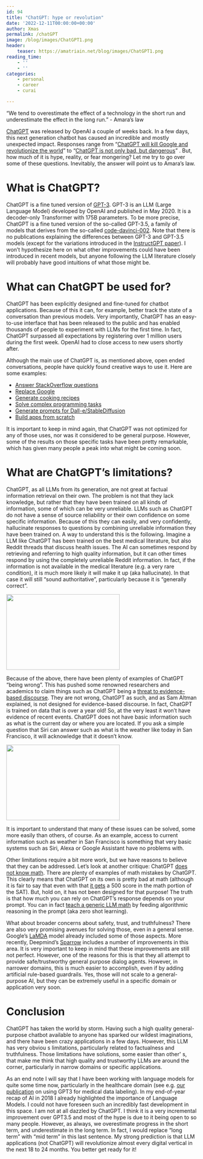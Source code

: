 ```yaml
---
id: 94
title: "ChatGPT: hype or revolution"
date: '2022-12-11T00:00:00+00:00'
author: Xmas
permalink: /chatGPT
image: /blog/images/ChatGPT1.png
header:
    teaser: https://amatriain.net/blog/images/ChatGPT1.png
reading_time:
    - ''
    - ''
categories:
    - personal
    - career
    - curai

---
```



“We tend to overestimate the effect of a technology in the short run and underestimate the effect in the long run.” - Amara’s law

[ChatGPT](https://openai.com/blog/chatgpt/) was released by OpenAI a couple of weeks back. In a few days, this next generation chatbot 
has caused an incredible and mostly unexpected impact. Responses range from “[ChatGPT will kill Google and revolutionize the world](https://twitter.com/jdjkelly/status/1598021488795586561)”  to 
“[ChatGPT is not only bad, but dangerous](https://medium.com/@guruduth.banavar/chatgpts-deep-fake-text-generation-is-a-threat-to-evidence-based-discourse-c096164207e0)” . 
But, how much of it is hype, reality, or fear mongering? Let me try to go over some of these questions. 
Inevitably, the answer will point us to Amara’s law.

# What is ChatGPT?	

ChatGPT is a fine tuned version of [GPT-3](https://amatriain.net/blog/transformer-models-an-introduction-and-catalog-2d1e9039f376/#GPT3). 
GPT-3 is an LLM (Large Language Model) developed by OpenAI and published in May 2020. It is a decoder-only Transformer with 175B parameters. 
To be more precise, ChatGPT is a fine tuned version of the so-called GPT-3.5, a family of models that derives from the so-called [code-davinci-002](https://beta.openai.com/docs/model-index-for-researchers). 
Note that there is no publications explaining the differences between GPT-3 and GPT-3.5 models (except for the variations introduced in the 
[InstructGPT paper](https://arxiv.org/abs/2203.02155)). I won’t hypothesize here on what other improvements could have been introduced in recent models, 
but anyone following the LLM literature closely will probably have good intuitions of what those might be.

# What can ChatGPT be used for?

ChatGPT has been explicitly designed and fine-tuned for chatbot applications. Because of this it can, for example, better track the state of a 
conversation than previous models. Very importantly, ChatGPT has an easy-to-use interface that has been released to the public and has enabled 
thousands of people to experiment with LLMs for the first time. In fact, ChatGPT surpassed all expectations by registering over 1 million users during
the first week. OpenAI had to close access to new users shortly after.

Although the main use of ChatGPT is, as mentioned above, open ended conversations, people have quickly found creative ways to use it. Here are some examples:

* [Answer StackOverflow questions](https://twitter.com/christophmolnar/status/1598250997939597312)
* [Replace Google](https://twitter.com/jdjkelly/status/1598021488795586561)
* [Generate cooking recipes](https://twitter.com/stephsmithio/status/1598920887029628928)
* [Solve complex programming tasks](https://twitter.com/goodside/status/1598129631609380864)
* [Generate prompts for Dall-e/StableDiffusion](https://twitter.com/guyp/status/1598020781065527296)
* [Build apps from scratch](https://twitter.com/packym/status/1598405769669771264)

It is important to keep in mind again, that ChatGPT was not optimized for any of those uses, nor was it considered to be general purpose. However, some of the results on those specific tasks have been pretty remarkable, which has given many people a peak into what might be coming soon.

# What are ChatGPT’s limitations?

ChatGPT, as all LLMs from its generation, are not great at factual information retrieval on their own. The problem is not that they 
lack knowledge, but rather that they have been trained on all kinds of information, some of which can be very unreliable. LLMs such as 
ChatGPT do not have a sense of source reliability or their own confidence on some specific information. Because of this they can easily, 
and very confidently, hallucinate responses to questions by combining unreliable information they have been trained on. A way to understand 
this is the following. Imagine a LLM like ChatGPT has been trained on the best medical literature, but also Reddit threads that discuss health 
issues. The AI can sometimes respond by retrieving and referring to high quality information, but it can other times respond by using the completely 
unreliable Reddit information. In fact, if the information is not available in the medical literature (e.g. a very rare condition), it is much more 
likely it will make it up (aka hallucinate). In that case it will still “sound authoritative”, particularly because it is “generally correct”.

<img src="/blog/images/CharGPT2.png"  width="300" height="200">

Because of the above, there have been plenty of examples of ChatGPT “being wrong”. This has pushed some renowned researchers and academics 
to claim things such as ChatGPT being a [threat to evidence-based discourse](https://medium.com/@guruduth.banavar/chatgpts-deep-fake-text-generation-is-a-threat-to-evidence-based-discourse-c096164207e0).
They are not wrong, ChatGPT as such, and as Sam Altman explained,
is not designed for evidence-based discourse. In fact, ChatGPT is trained on data that is over a year old! So, at the very least it won’t have
evidence of recent events. ChatGPT does not have basic information such as what is the current day or where you are located. If you ask a simple 
question that Siri can answer such as what is the weather like today in San Francisco, it will acknowledge that it doesn’t know.

<img src="/blog/images/ChatGPT3.png"  width="300" height="200">

It is important to understand that many of these issues can be solved, some more easily than others, of course. As an example, 
access to current information such as weather in San Francisco is something that very basic systems such as Siri, Alexa or Google Assistant 
have no problems with. 

Other limitations require a bit more work, but we have reasons to believe that they can be addressed. Let’s look at another critique: ChatGPT 
[does not know math](https://hariprasadblogs.medium.com/testing-chatgpt-in-mathematics-can-chatgpt-fe73c20b2c6d). There are plenty of examples of math mistakes by ChatGPT. This clearly means that ChatGPT on its own is pretty bad at math 
(although it is fair to say that even with that [it gets](https://twitter.com/davidtsong/status/1598767389390573569) a 500 score in the math portion of
the SAT). But, hold on, it has not been designed for that purpose! The truth is that how much you can rely on ChatGPT’s response depends on your prompt.
You can in fact [teach a generic LLM math](https://arxiv.org/abs/2211.09066) by feeding algorithmic reasoning in the prompt (aka zero shot learning).

What about broader concerns about safety, trust, and truthfulness? There are also very promising avenues for solving those, even in a general sense. 
Google’s [LaMDA](https://blog.google/technology/ai/lamda/) model already included some of those aspects. More recently, Deepmind’s [Sparrow](https://www.deepmind.com/blog/building-safer-dialogue-agents) 
includes a number of improvements in this area. It is very important to keep in mind that these improvements are still not perfect. However, one of the reasons for this is that they all attempt to provide safe/trustworthy general purpose dialog agents. However, in narrower domains, this is much easier to accomplish, even if by adding artificial rule-based guardrails. Yes, those will not scale to a general-purpose AI, but they can be extremely useful in a specific domain or application very soon.

# Conclusion

ChatGPT has taken the world by storm. Having such a high quality general-purpose chatbot available to anyone has 
sparked our wildest imaginations, and there have been crazy applications in a few days. However, this LLM has very obviou
s limitations, particularly related to factualness and truthfulness. Those limitations have solutions, some easier than other'
s, that make me think that high quality and trustworthy LLMs are around the corner, particularly in narrow domains or specific applications.

As an end note I will say that I have been working with language models for quite some time now, particularly in the healthcare domain 
(see e.g. [our publication](https://proceedings.mlr.press/v149/chintagunta21a.html) on using GPT3 for medical data labeling). In my end-of-year recap of AI in 2018 I already highlighted the importance of Language Models. I could not have foreseen such an incredibly fast development in this space. I am not at all dazzled by ChatGPT. I think it is a very incremental improvement over GPT3.5 and most of the hype is due to it being open to so many people. However, as always, we overestimate progress in the short term, and underestimate in the long term. In fact, I would replace “long term” with “mid term” in this last sentence. My strong prediction is that LLM applications (not ChatGPT) will revolutionize almost every digital vertical in the next 18 to 24 months. You better get ready for it!

